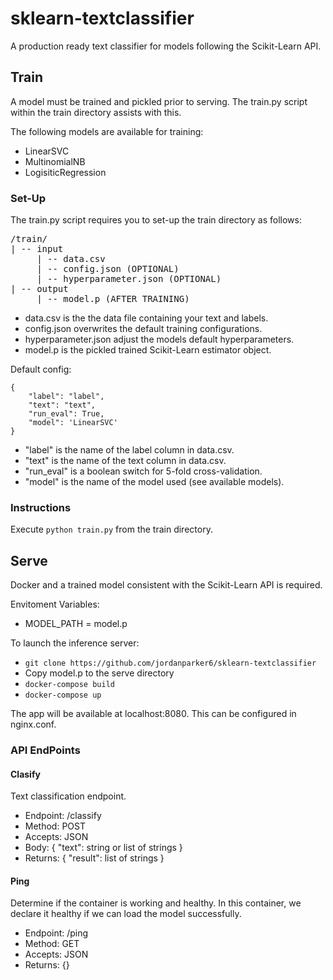 # sklearn-textclassifier
A production ready text classifier for models following the Scikit-Learn API.

## Train

A model must be trained and pickled prior to serving. The train.py script within the train directory assists with this.

The following models are available for training:
 - LinearSVC
 - MultinomialNB
 - LogisiticRegression

### Set-Up

The train.py script requires you to set-up the train directory as follows:

<pre>
/train/
| -- input
     | -- data.csv
     | -- config.json (OPTIONAL)
     | -- hyperparameter.json (OPTIONAL)
| -- output
     | -- model.p (AFTER TRAINING)
</pre>

- data.csv is the the data file containing your text and labels.
- config.json overwrites the default training configurations.
- hyperparameter.json adjust the models default hyperparameters.
- model.p is the pickled trained Scikit-Learn estimator object.

Default config:

```
{
    "label": "label",
    "text": "text",
    "run_eval": True,
    "model": 'LinearSVC'
}
```

- "label" is the name of the label column in data.csv.
- "text" is the name of the text column in data.csv.
- "run_eval" is a boolean switch for 5-fold cross-validation.
- "model" is the name of the model used (see available models).

### Instructions

Execute ```python train.py``` from the train directory.

## Serve

Docker and a trained model consistent with the Scikit-Learn API is required.

Envitoment Variables:
- MODEL_PATH = model.p

To launch the inference server:
 - ```git clone https://github.com/jordanparker6/sklearn-textclassifier```
 - Copy model.p to the serve directory
 - ```docker-compose build```
 - ```docker-compose up```

The app will be available at localhost:8080. This can be configured in nginx.conf.

### API EndPoints

#### Clasify

Text classification endpoint.

- Endpoint: /classify
- Method: POST
- Accepts: JSON
- Body: {
    "text": string or list of strings
}
- Returns: {
    "result": list of strings
}

#### Ping

Determine if the container is working and healthy. In this container, we declare it healthy if we can load the model successfully.

- Endpoint: /ping
- Method: GET
- Accepts: JSON
- Returns: {}

